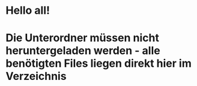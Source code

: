 # Hello all!
# Die Unterordner müssen nicht heruntergeladen werden - alle benötigten Files liegen direkt hier im Verzeichnis
